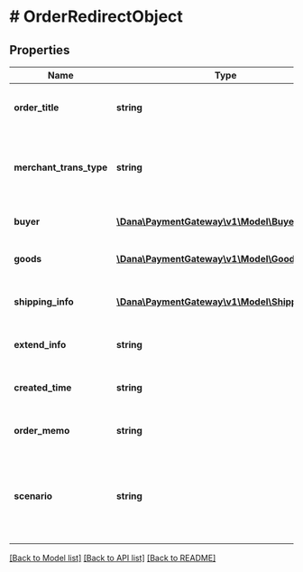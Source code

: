 # # OrderRedirectObject

## Properties

Name | Type | Description | Notes
------------ | ------------- | ------------- | -------------
**order_title** | **string** | Additional information of order title |
**merchant_trans_type** | **string** | Additional information of merchant transaction type | [optional]
**buyer** | [**\Dana\PaymentGateway\v1\Model\Buyer**](Buyer.md) | Additional information of buyer | [optional]
**goods** | [**\Dana\PaymentGateway\v1\Model\Goods[]**](Goods.md) | Additional information of goods | [optional]
**shipping_info** | [**\Dana\PaymentGateway\v1\Model\ShippingInfo[]**](ShippingInfo.md) | Additional information of shipping info | [optional]
**extend_info** | **string** | Additional information of extend | [optional]
**created_time** | **string** | Additional information of created time | [optional]
**order_memo** | **string** | Additional information of order | [optional]
**scenario** | **string** | For Payment Gateway Drop-in scenario, need to fill it as REDIRECT | [optional]

[[Back to Model list]](../../README.md#models) [[Back to API list]](../../README.md#endpoints) [[Back to README]](../../README.md)
